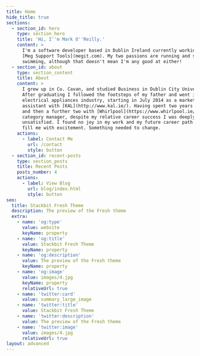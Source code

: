 ```yaml
---
title: Home
hide_title: true
sections:
  - section_id: hero
    type: section_hero
    title: 'Hi, I''m Mark O''Reilly.'
    content: >
      I'm a software developer based in Dublin Ireland currently working with
      [Meg Support Tools](megit.com). My two passions are running and sea
      swimming, although that doesn't mean I'm any good at either!
  - section_id: about
    type: section_content
    title: About
    content: >
      I grew up in Co. Cavan, and studied Business in Dublin City University.
      After graduating I followed the footsteps of my father and went into the
      electrical appliances industry, starting in July 2014 as a marketing
      assistant with [KAL](http://www.kal.ie/). Having spent two years with KAL,
      and then a further two with [Whirlpool](https://www.whirlpool.ie/) as a
      category manager, despite my relative career success I was deeply
      unsatisfied. I found no joy in my work and my future career path didn't
      fill me with excitement. Something needed to change. 
    actions:
      - label: Contact Me
        url: /contact
        style: button
  - section_id: recent-posts
    type: section_posts
    title: Recent Posts
    posts_number: 4
    actions:
      - label: View Blog
        url: blog/index.html
        style: button
seo:
  title: Stackbit Fresh Theme
  description: The preview of the Fresh theme
  extra:
    - name: 'og:type'
      value: website
      keyName: property
    - name: 'og:title'
      value: Stackbit Fresh Theme
      keyName: property
    - name: 'og:description'
      value: The preview of the Fresh theme
      keyName: property
    - name: 'og:image'
      value: images/4.jpg
      keyName: property
      relativeUrl: true
    - name: 'twitter:card'
      value: summary_large_image
    - name: 'twitter:title'
      value: Stackbit Fresh Theme
    - name: 'twitter:description'
      value: The preview of the Fresh theme
    - name: 'twitter:image'
      value: images/4.jpg
      relativeUrl: true
layout: advanced
---
```


